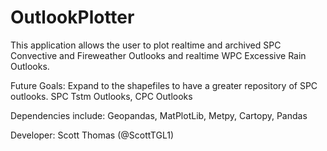 # OutlookPlotter
This application allows the user to plot realtime and archived SPC Convective and Fireweather Outlooks and realtime WPC Excessive Rain Outlooks.

Future Goals: Expand to the shapefiles to have a greater repository of SPC outlooks. SPC Tstm Outlooks, CPC Outlooks

Dependencies include: Geopandas, MatPlotLib, Metpy, Cartopy, Pandas

Developer: Scott Thomas (@ScottTGL1)
